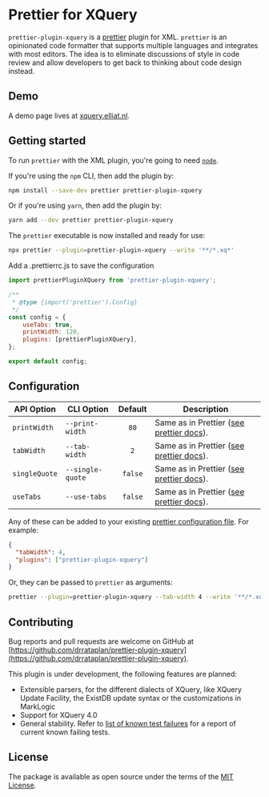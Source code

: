 # Prettier for XQuery

`prettier-plugin-xquery` is a [prettier](https://prettier.io/) plugin for XML. `prettier` is an opinionated code formatter that supports multiple languages and integrates with most editors. The idea is to eliminate discussions of style in code review and allow developers to get back to thinking about code design instead.

## Demo
A demo page lives at [xquery.elliat.nl](https://xquery.elliat.nl).

## Getting started

To run `prettier` with the XML plugin, you're going to need [`node`](https://nodejs.org/en/download/).

If you're using the `npm` CLI, then add the plugin by:

```bash
npm install --save-dev prettier prettier-plugin-xquery
```

Or if you're using `yarn`, then add the plugin by:

```bash
yarn add --dev prettier prettier-plugin-xquery
```

The `prettier` executable is now installed and ready for use:

```bash
npx prettier --plugin=prettier-plugin-xquery --write '**/*.xq*'
```

Add a .prettierrc.js to save the configuration
```js
import prettierPluginXQuery from 'prettier-plugin-xquery';

/**
 * @type {import('prettier').Config}
 */
const config = {
	useTabs: true,
	printWidth: 120,
	plugins: [prettierPluginXQuery],
};

export default config;
```

## Configuration
| API Option                 | CLI Option                     |   Default    | Description                                                                                                              |
| -------------------------- | ------------------------------ | :----------: | ------------------------------------------------------------------------------------------------------------------------ |
| `printWidth`               | `--print-width`                |     `80`     | Same as in Prettier ([see prettier docs](https://prettier.io/docs/en/options.html#print-width)).
| `tabWidth`                 | `--tab-width`                  |     `2`      | Same as in Prettier ([see prettier docs](https://prettier.io/docs/en/options.html#tab-width)).
| `singleQuote`              | `--single-quote`               |   `false`    | Same as in Prettier ([see prettier docs](https://prettier.io/docs/en/options.html#quotes)).
| `useTabs`                  | `--use-tabs`                   |   `false`    | Same as in Prettier ([see prettier docs](https://prettier.io/docs/en/options.html#tabs)).

Any of these can be added to your existing [prettier configuration
file](https://prettier.io/docs/en/configuration.html). For example:

```json
{
  "tabWidth": 4,
  "plugins": ["prettier-plugin-xquery"]
}
```

Or, they can be passed to `prettier` as arguments:

```bash
prettier --plugin=prettier-plugin-xquery --tab-width 4 --write '**/*.xq*'
```

## Contributing

Bug reports and pull requests are welcome on GitHub at
[https://github.com/drrataplan/prettier-plugin-xquery](https://github.com/drrataplan/prettier-plugin-xquery).

This plugin is under development, the following features are planned:

* Extensible parsers, for the different dialects of XQuery, like XQuery Update Facility, the ExistDB
  update syntax or the customizations in MarkLogic
* Support for XQuery 4.0
* General stability. Refer to [list of known test failures](test/assets/ignoreList.ts) for a report
  of current known failing tests.


## License

The package is available as open source under the terms of the [MIT
License](https://opensource.org/licenses/MIT).
